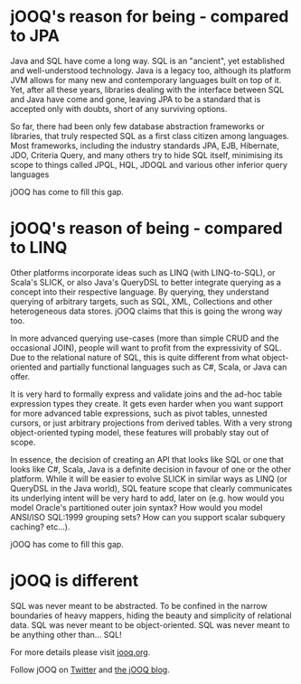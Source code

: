 # jOOQ's reason for being - compared to JPA

Java and SQL have come a long way. SQL is an "ancient", yet established and well-understood technology. Java is a legacy too, although its platform JVM allows for many new and contemporary languages built on top of it. Yet, after all these years, libraries dealing with the interface between SQL and Java have come and gone, leaving JPA to be a standard that is accepted only with doubts, short of any surviving options.

So far, there had been only few database abstraction frameworks or libraries, that truly respected SQL as a first class citizen among languages. Most frameworks, including the industry standards JPA, EJB, Hibernate, JDO, Criteria Query, and many others try to hide SQL itself, minimising its scope to things called JPQL, HQL, JDOQL and various other inferior query languages

jOOQ has come to fill this gap.

# jOOQ's reason of being - compared to LINQ

Other platforms incorporate ideas such as LINQ (with LINQ-to-SQL), or Scala's SLICK, or also Java's QueryDSL to better integrate querying as a concept into their respective language. By querying, they understand querying of arbitrary targets, such as SQL, XML, Collections and other heterogeneous data stores. jOOQ claims that this is going the wrong way too.

In more advanced querying use-cases (more than simple CRUD and the occasional JOIN), people will want to profit from the expressivity of SQL. Due to the relational nature of SQL, this is quite different from what object-oriented and partially functional languages such as C#, Scala, or Java can offer.

It is very hard to formally express and validate joins and the ad-hoc table expression types they create. It gets even harder when you want support for more advanced table expressions, such as pivot tables, unnested cursors, or just arbitrary projections from derived tables. With a very strong object-oriented typing model, these features will probably stay out of scope.

In essence, the decision of creating an API that looks like SQL or one that looks like C#, Scala, Java is a definite decision in favour of one or the other platform. While it will be easier to evolve SLICK in similar ways as LINQ (or QueryDSL in the Java world), SQL feature scope that clearly communicates its underlying intent will be very hard to add, later on (e.g. how would you model Oracle's partitioned outer join syntax? How would you model ANSI/ISO SQL:1999 grouping sets? How can you support scalar subquery caching? etc...).

jOOQ has come to fill this gap.

# jOOQ is different

SQL was never meant to be abstracted. To be confined in the narrow boundaries of heavy mappers, hiding the beauty and simplicity of relational data. SQL was never meant to be object-oriented. SQL was never meant to be anything other than... SQL!

For more details please visit [jooq.org](https://www.jooq.org).

Follow jOOQ on [Twitter](https://twitter.com/JavaOOQ) and [the jOOQ blog](https://blog.jooq.org).
